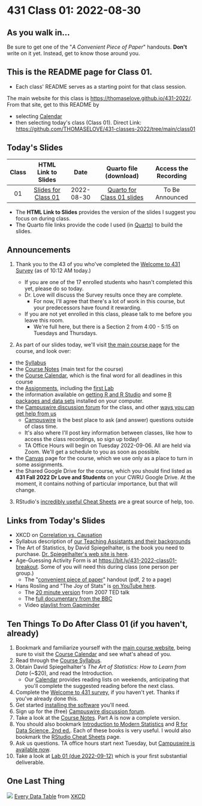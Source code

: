 # 431 Class 01: 2022-08-30

## As you walk in...

Be sure to get one of the "*A Convenient Piece of Paper*" handouts. **Don't** write on it yet. Instead, get to know those around you.

## This is the README page for Class 01.

- Each class' README serves as a starting point for that class session.

The main website for this class is https://thomaselove.github.io/431-2022/. From that site, get to this README by 

- selecting [Calendar](https://thomaselove.github.io/431-2022/calendar.html)
- then selecting today's class (Class 01). Direct Link: https://github.com/THOMASELOVE/431-classes-2022/tree/main/class01

## Today's Slides

Class | HTML Link to Slides | Date | Quarto file (download) | Access the Recording
:---: | :------------: | :---: | :--------------: | :----------:
01 | [Slides for Class 01](https://thomaselove.github.io/431-slides-2022/class01.html) | 2022-08-30 | [Quarto for Class 01 slides](https://thomaselove.github.io/431-slides-2022/class01.qmd) | To Be Announced

- The **HTML Link to Slides** provides the version of the slides I suggest you focus on during class.
- The Quarto file links provide the code I used (in [Quarto](https://quarto.org/)) to build the slides.

## Announcements

1. Thank you to the 43 of you who've completed the [Welcome to 431 Survey](https://bit.ly/431-2022-welcome-survey) (as of 10:12 AM today.) 
    - If you are one of the 17 enrolled students who hasn't completed this yet, please do so today. 
    - Dr. Love will discuss the Survey results once they are complete. 
        - For now, I'll agree that there's a lot of work in this course, but your predecessors have found it rewarding.
    - If you are not yet enrolled in this class, please talk to me before you leave this room. 
        - We're full here, but there is a Section 2 from 4:00 - 5:15 on Tuesdays and Thursdays. 

2. As part of our slides today, we'll visit [the main course page](https://thomaselove.github.io/431/) for the course, and look over:

- the [Syllabus](https://thomaselove.github.io/431-syllabus-2022/)
- the [Course Notes](https://thomaselove.github.io/431-notes/) (main text for the course)
- the [Course Calendar](https://thomaselove.github.io/431-2022/calendar.html), which is the final word for all deadlines in this course
- the [Assignments](https://thomaselove.github.io/431-2022/assignments.html), including the [first Lab](https://github.com/THOMASELOVE/431-labs-2022)
- the information available on [getting R and R Studio](https://thomaselove.github.io/431-2022/software.html#installing-r-and-r-studio) and some [R packages and data sets](https://thomaselove.github.io/431-2022/software.html#installing-r-packages-and-datacode-for-431) installed on your computer.
- the [Campuswire discussion forum](https://thomaselove.github.io/431-2022/campuswire.html) for the class, and other [ways you can get help from us](https://thomaselove.github.io/431-2022/contact.html)
    - [Campuswire](https://thomaselove.github.io/431-2022/campuswire.html) is the best place to ask (and answer) questions outside of class time.
    - It's also where I'll post key information between classes, like how to access the class recordings, so sign up today!
    - TA Office Hours will begin on Tuesday 2022-09-06. All are held via Zoom. We'll get a schedule to you as soon as possible.
- the [Canvas](https://canvas.case.edu/) page for the course, which we use only as a place to turn in some assignments.
- the Shared Google Drive for the course, which you should find listed as **431 Fall 2022 Dr Love and Students** on your CWRU Google Drive. At the moment, it contains nothing of particular importance, but that will change.

3. RStudio's [incredibly useful Cheat Sheets](https://www.rstudio.com/resources/cheatsheets/) are a great source of help, too.

## Links from Today's Slides

- XKCD on [Correlation vs. Causation](https://xkcd.com/552)
- Syllabus description of [our Teaching Assistants and their backgrounds](https://thomaselove.github.io/431-syllabus-2022/teaching-assistants.html)
- The Art of Statistics, by David Spiegelhalter, is the book you need to purchase. [Dr. Spiegelhalter's web site is here](http://www.statslab.cam.ac.uk/~david/).
- Age-Guessing Activity Form is at https://bit.ly/431-2022-class01-breakout. Some of you will need this during class (one person per group.)
    - The "[convenient piece of paper](https://github.com/THOMASELOVE/431-classes-2022/blob/main/class01/convenient_piece_of_paper.pdf)" handout (pdf, 2 to a page) 
- Hans Rosling and "The Joy of Stats" is [on YouTube here](https://www.youtube.com/watch?v=jbkSRLYSojo).
    - The [20 minute version](https://www.youtube.com/watch?v=RUwS1uAdUcI) from 2007 TED talk
    - The [full documentary from the BBC](https://www.gapminder.org/videos/the-joy-of-stats/)
    - Video [playlist from Gapminder](https://www.gapminder.org/videos/)

## Ten Things To Do After Class 01 (if you haven't, already)

1. Bookmark and familiarize yourself with the [main course website](https://thomaselove.github.io/431-2022/), being sure to visit the [Course Calendar](https://thomaselove.github.io/431-2022/calendar.html) and see what's ahead of you.
2. Read through the [Course Syllabus](https://thomaselove.github.io/431-syllabus-2022/).
3. Obtain David Spiegelhalter's *The Art of Statistics: How to Learn from Data* (~$20), and read the Introduction.
    - Our [Calendar](https://thomaselove.github.io/431/calendar.html) provides reading lists on weekends, anticipating that you'll complete the suggested reading before the next class.
4. Complete the [Welcome to 431 survey](https://bit.ly/431-2022-welcome-survey), if you haven't yet. Thanks if you've already done this.
5. Get started [installing the software](https://thomaselove.github.io/431-2022/software.html) you'll need.
6. Sign up for the (free) [Campuswire discussion forum](https://thomaselove.github.io/431-2022/campuswire.html).
7. Take a look at the [Course Notes](https://thomaselove.github.io/431-notes/). Part A is now a complete version.
8. You should also bookmark [Introduction to Modern Statistics](https://openintro-ims.netlify.app/) and [R for Data Science, 2nd ed.](https://r4ds.hadley.nz/). Each of these books is very useful. I would also bookmark the [RStudio Cheat Sheets](https://www.rstudio.com/resources/cheatsheets/) page.
9. Ask us questions. TA office hours start next Tuesday, but [Campuswire is available now](https://thomaselove.github.io/431-2022/campuswire.html).
10. Take a look at [Lab 01 (due 2022-09-12)](https://github.com/THOMASELOVE/431-labs-2022) which is your first substantial deliverable. 

## One Last Thing

![](https://imgs.xkcd.com/comics/every_data_table.png) [Every Data Table](https://xkcd.com/2502) from [XKCD](https://xkcd.com/)
